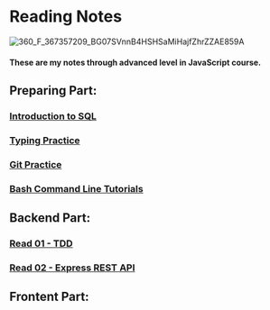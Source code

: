 # Reading Notes

![360_F_367357209_BG07SVnnB4HSHSaMiHajfZhrZZAE859A](https://user-images.githubusercontent.com/103508563/170827201-909d73b3-7449-491a-8d91-4e3d9233244d.jpg)

#### These are my notes through advanced level in JavaScript course.

## Preparing Part:
### [Introduction to SQL](./sql.md)
### [Typing Practice](./type.md)
### [Git Practice](./gitPractice.md)
### [Bash Command Line Tutorials](./commandLine.md)

## Backend Part:
### [Read 01 - TDD](./tdd.md)
### [Read 02 - Express REST API]()
## Frontent Part:
